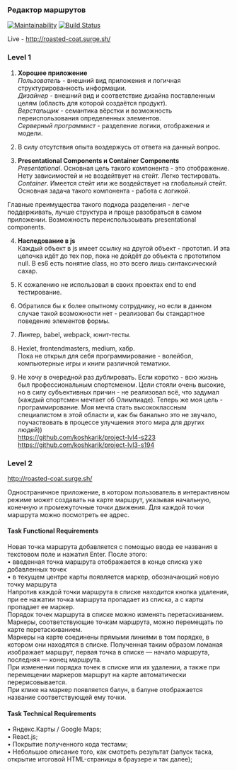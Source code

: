 ### Редактор маршрутов 

[![Maintainability](https://api.codeclimate.com/v1/badges/28994650638c321ed7e0/maintainability)](https://codeclimate.com/github/koshkarik/funbox-test-map/maintainability) [![Build Status](https://travis-ci.org/koshkarik/funbox-test-map.svg?branch=master)](https://travis-ci.org/koshkarik/funbox-test-map)  

Live - http://roasted-coat.surge.sh/

### Level 1  
1. **Хорошее приложение**  
  *Пользователь* - внешний вид приложения и логичная структурированность информации.  
  *Дизайнер* - внешний вид и соответствие дизайна поставленным целям (область для которой создаётся продукт).  
  *Верстальщик* - семантика вёрстки и возможность переиспользования определенных элементов.  
  *Серверный программист* - разделение логики, отображения и модели.  

2. В силу отсутствия опыта воздержусь от ответа на данный вопрос.  

3. **Presentational Сomponents и Сontainer Сomponents**  
  *Presentational*. Основная цель такого компонента - это отображение. Нету зависимостей и не воздейтвует на стейт. Легко тестировать.  
  *Container*. Имеется стейт или же воздействует на глобальный стейт. Основная задача такого компонента - работа с логикой.  

  Главные преимущества такого подхода разделения - легче поддерживать, лучше структура и проще разобраться в самом приложении. Возможность переиспользоывать presentational components.

4. **Наследование в js**  
  Каждый объект в js имеет ссылку на другой объект - прототип. И эта цепочка идёт до тех пор, пока не дойдёт до объекта с прототипом null. В es6 есть понятие class, но это всего лишь синтаксический сахар.  

5. К сожалению не использовал в своих проектах end to end тестирование.  

6. Обратился бы к более опытному сотруднику, но если в данном случае такой возможности нет - реализовал бы стандартное поведение элементов формы.  

7. Линтер, babel, webpack, юнит-тесты.  

8. Hexlet, frontendmasters, medium, хабр.  
  Пока не открыл для себя программирование - волейбол, компьютерные игры и книги различной тематики.  

9. Не хочу в очередной раз дублировать. Если коротко - всю жизнь был профессиональным спортсменом. Цели стояли очень высокие, но в силу субъективных причин - не реализовал всё, что задумал (каждый спортсмен мечтает об Олимпиаде). Теперь же моя цель - программирование. Моя мечта стать высококлассным специалистом в этой области и, как бы банально это не звучало, поучаствовать в процессе улучшения этого мира для других людей))  
  https://github.com/koshkarik/project-lvl4-s223  
  https://github.com/koshkarik/project-lvl3-s194  

### Level 2

http://roasted-coat.surge.sh/

Одностраничное приложение, в котором пользователь в интерактивном режиме может создавать на карте маршрут, указывая начальную, конечную и промежуточные точки движения. Для каждой точки маршрута можно посмотреть ее адрес.  

#### Task Functional Requirements  

Новая точка маршрута добавляется с помощью ввода ее названия в текстовом поле и нажатия Enter. После этого:  
  • введенная точка маршрута отображается в конце списка уже добавленных точек    
  • в текущем центре карты появляется маркер, обозначающий новую точку маршрута  
Напротив каждой точки маршрута в списке находится кнопка удаления, при ее нажатии точка маршрута пропадает из списка, а с карты пропадает ее маркер.  
Порядок точек маршрута в списке можно изменять перетаскиванием.  
Маркеры, соответствующие точкам маршрута, можно перемещать по карте перетаскиванием.  
Маркеры на карте соединены прямыми линиями в том порядке, в котором они находятся в списке. Полученная таким образом ломаная изображает маршрут, первая точка в списке — начало маршрута, последняя — конец маршрута.  
При изменении порядка точек в списке или их удалении, а также при перемещении маркеров маршрут на карте автоматически перерисовывается.  
При клике на маркер появляется балун, в балуне отображается название соответствующей ему точки.  

#### Task Technical Requirements  
• Яндекс.Карты / Google Maps;  
• React.js;  
• Покрытие полученного кода тестами;  
• Небольшое описание того, как смотреть результат (запуск таска, открытие итоговой HTML-страницы в браузере и так далее);

